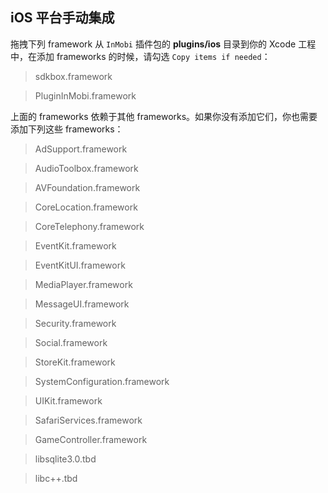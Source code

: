 ## iOS 平台手动集成
拖拽下列 framework 从 `InMobi` 插件包的 __plugins/ios__ 目录到你的 Xcode 工程中，在添加 frameworks 的时候，请勾选 `Copy items if needed`：

> sdkbox.framework

> PluginInMobi.framework

上面的 frameworks 依赖于其他 frameworks。如果你没有添加它们，你也需要添加下列这些 frameworks：

> AdSupport.framework

> AudioToolbox.framework

> AVFoundation.framework

> CoreLocation.framework

> CoreTelephony.framework

> EventKit.framework

> EventKitUI.framework

> MediaPlayer.framework

> MessageUI.framework

> Security.framework

> Social.framework

> StoreKit.framework

> SystemConfiguration.framework

> UIKit.framework

> SafariServices.framework

> GameController.framework

> libsqlite3.0.tbd

> libc++.tbd


